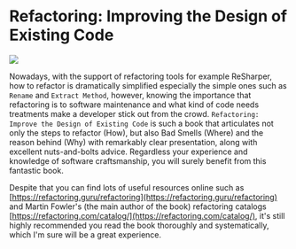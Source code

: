 # Refactoring: Improving the Design of Existing Code

[![](https://camo.githubusercontent.com/d9e2a13d969917057106ec852a446e11d6bbd825/68747470733a2f2f696d616765732d6e612e73736c2d696d616765732d616d617a6f6e2e636f6d2f696d616765732f492f35314b2d4d35685238714c2e5f53583235385f424f312c3230342c3230332c3230305f2e6a7067)](https://camo.githubusercontent.com/d9e2a13d969917057106ec852a446e11d6bbd825/68747470733a2f2f696d616765732d6e612e73736c2d696d616765732d616d617a6f6e2e636f6d2f696d616765732f492f35314b2d4d35685238714c2e5f53583235385f424f312c3230342c3230332c3230305f2e6a7067)

Nowadays, with the support of refactoring tools for example ReSharper, how to refactor is dramatically simplified especially the simple ones such as `Rename` and `Extract Method`, however, knowing the importance that refactoring is to software maintenance and what kind of code needs treatments make a developer stick out from the crowd. `Refactoring: Improve the Design of Existing Code` is such a book that articulates not only the steps to refactor \(How\), but also Bad Smells \(Where\) and the reason behind \(Why\) with remarkably clear presentation, along with excellent nuts-and-bolts advice. Regardless your experience and knowledge of software craftsmanship, you will surely benefit from this fantastic book.

Despite that you can find lots of useful resources online such as [https://refactoring.guru/refactoring](https://refactoring.guru/refactoring) and Martin Fowler's \(the main author of the book\) refactoring catalogs [https://refactoring.com/catalog/](https://refactoring.com/catalog/), it's still highly recommended you read the book thoroughly and systematically, which I'm sure will be a great experience.

